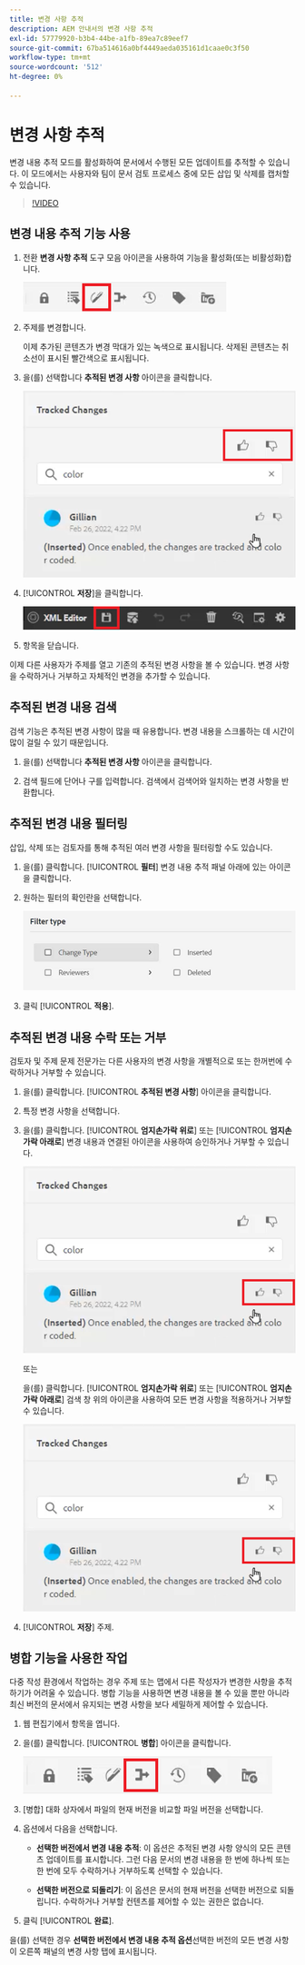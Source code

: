 ```yaml
---
title: 변경 사항 추적
description: AEM 안내서의 변경 사항 추적
exl-id: 57779920-b3b4-44be-a1fb-89ea7c89eef7
source-git-commit: 67ba514616a0bf4449aeda035161d1caae0c3f50
workflow-type: tm+mt
source-wordcount: '512'
ht-degree: 0%

---
```


# 변경 사항 추적

변경 내용 추적 모드를 활성화하여 문서에서 수행된 모든 업데이트를 추적할 수 있습니다. 이 모드에서는 사용자와 팀이 문서 검토 프로세스 중에 모든 삽입 및 삭제를 캡처할 수 있습니다.

>[!VIDEO](https://video.tv.adobe.com/v/342763?quality=12&learn=on)

## 변경 내용 추적 기능 사용

1. 전환 **변경 사항 추적** 도구 모음 아이콘을 사용하여 기능을 활성화(또는 비활성화)합니다.

   ![변경 사항 추적](images/lesson-12/track-changes-icon.png)

1. 주제를 변경합니다.

   이제 추가된 콘텐츠가 변경 막대가 있는 녹색으로 표시됩니다. 삭제된 콘텐츠는 취소선이 표시된 빨간색으로 표시됩니다.

1. 을(를) 선택합니다 **추적된 변경 사항** 아이콘을 클릭합니다.

   ![모두 수락/거부](images/lesson-12/accept-reject-all.png)

1. [!UICONTROL **저장**]&#x200B;을 클릭합니다.

   ![저장 아이콘](images/lesson-12/save-icon.png)

1. 항목을 닫습니다.

이제 다른 사용자가 주제를 열고 기존의 추적된 변경 사항을 볼 수 있습니다. 변경 사항을 수락하거나 거부하고 자체적인 변경을 추가할 수 있습니다.

## 추적된 변경 내용 검색

검색 기능은 추적된 변경 사항이 많을 때 유용합니다. 변경 내용을 스크롤하는 데 시간이 많이 걸릴 수 있기 때문입니다.

1. 을(를) 선택합니다 **추적된 변경 사항** 아이콘을 클릭합니다.

1. 검색 필드에 단어나 구를 입력합니다.
검색에서 검색어와 일치하는 변경 사항을 반환합니다.

## 추적된 변경 내용 필터링

삽입, 삭제 또는 검토자를 통해 추적된 여러 변경 사항을 필터링할 수도 있습니다.

1. 을(를) 클릭합니다. [!UICONTROL **필터**] 변경 내용 추적 패널 아래에 있는 아이콘을 클릭합니다.

1. 원하는 필터의 확인란을 선택합니다.

   ![필터 UI](images/lesson-12/filter.png)

1. 클릭 [!UICONTROL **적용**].

## 추적된 변경 내용 수락 또는 거부

검토자 및 주제 문제 전문가는 다른 사용자의 변경 사항을 개별적으로 또는 한꺼번에 수락하거나 거부할 수 있습니다.

1. 을(를) 클릭합니다. [!UICONTROL **추적된 변경 사항**] 아이콘을 클릭합니다.

1. 특정 변경 사항을 선택합니다.

1. 을(를) 클릭합니다. [!UICONTROL **엄지손가락 위로**] 또는 [!UICONTROL **엄지손가락 아래로**] 변경 내용과 연결된 아이콘을 사용하여 승인하거나 거부할 수 있습니다.

   ![단일 UI 수락/거부](images/lesson-12/accept-reject-single.png)

   또는

   을(를) 클릭합니다. [!UICONTROL **엄지손가락 위로**] 또는 [!UICONTROL **엄지손가락 아래로**] 검색 창 위의 아이콘을 사용하여 모든 변경 사항을 적용하거나 거부할 수 있습니다.

   ![단일 UI 수락/거부](images/lesson-12/accept-reject-single.png)

1. [!UICONTROL **저장**] 주제.

## 병합 기능을 사용한 작업

다중 작성 환경에서 작업하는 경우 주제 또는 맵에서 다른 작성자가 변경한 사항을 추적하기가 어려울 수 있습니다. 병합 기능을 사용하면 변경 내용을 볼 수 있을 뿐만 아니라 최신 버전의 문서에서 유지되는 변경 사항을 보다 세밀하게 제어할 수 있습니다.

1. 웹 편집기에서 항목을 엽니다.

1. 을(를) 클릭합니다. [!UICONTROL **병합**] 아이콘을 클릭합니다.

   ![병합 아이콘](images/lesson-12/merge-icon.png)

1. [병합] 대화 상자에서 파일의 현재 버전을 비교할 파일 버전을 선택합니다.

1. 옵션에서 다음을 선택합니다.

   - **선택한 버전에서 변경 내용 추적**: 이 옵션은 추적된 변경 사항 양식의 모든 콘텐츠 업데이트를 표시합니다. 그런 다음 문서의 변경 내용을 한 번에 하나씩 또는 한 번에 모두 수락하거나 거부하도록 선택할 수 있습니다.

   - **선택한 버전으로 되돌리기**: 이 옵션은 문서의 현재 버전을 선택한 버전으로 되돌립니다. 수락하거나 거부할 컨텐츠를 제어할 수 있는 권한은 없습니다.

1. 클릭 [!UICONTROL **완료**].

을(를) 선택한 경우 **선택한 버전에서 변경 내용 추적 옵션**&#x200B;선택한 버전의 모든 변경 사항이 오른쪽 패널의 변경 사항 탭에 표시됩니다.
